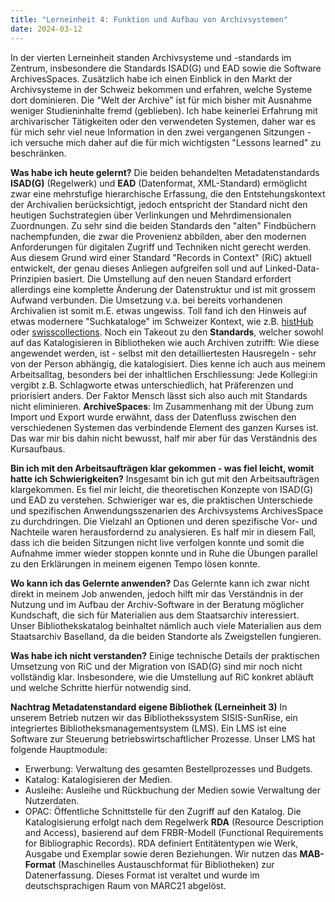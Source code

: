 ```yaml
---
title: "Lerneinheit 4: Funktion und Aufbau von Archivsystemen"
date: 2024-03-12
---
```

In der vierten Lerneinheit standen Archivsysteme und -standards im Zentrum, insbesondere die Standards ISAD(G) und EAD sowie die Software ArchivesSpaces. Zusätzlich habe ich einen Einblick in den Markt der Archivsysteme in der Schweiz bekommen und erfahren, welche Systeme dort dominieren. Die "Welt der Archive" ist für mich bisher mit Ausnahme weniger Studieninhalte fremd (geblieben). Ich habe keinerlei Erfahrung mit archivarischer Tätigkeiten oder den verwendeten Systemen, daher war es für mich sehr viel neue Information in den zwei vergangenen Sitzungen - ich versuche mich daher auf die für mich wichtigsten "Lessons learned" zu beschränken.

**Was habe ich heute gelernt?**
Die beiden behandelten Metadatenstandards **ISAD(G)** (Regelwerk) und **EAD** (Datenformat, XML-Standard) ermöglicht zwar eine mehrstufige hierarchische Erfassung, die den Entstehungskontext der Archivalien berücksichtigt, jedoch entspricht der Standard nicht den heutigen Suchstrategien über Verlinkungen und Mehrdimensionalen Zuordnungen. Zu sehr sind die beiden Standards den "alten" Findbüchern nachempfunden, die zwar die Provenienz abbilden, aber den modernen Anforderungen für digitalen Zugriff und Techniken nicht gerecht werden. Aus diesem Grund wird einer Standard "Records in Context" (RiC) aktuell entwickelt, der genau dieses Anliegen aufgreifen soll und auf Linked-Data-Prinzipien basiert. Die Umstellung auf den neuen Standard erfordert allerdings eine komplette Änderung der Datenstruktur und ist mit grossem Aufwand verbunden. Die Umsetzung v.a. bei bereits vorhandenen Archivalien ist somit m.E. etwas ungewiss. Toll fand ich den Hinweis auf etwas modernere "Suchkataloge" im Schweizer Kontext, wie z.B. [histHub](https://histhub.ch) oder [swisscollections](https://swisscollections.ch).
Noch ein Takeout zu den **Standards**, welcher sowohl auf das Katalogisieren in Bibliotheken wie auch Archiven zutrifft: Wie diese angewendet werden, ist - selbst mit den detailliertesten Hausregeln - sehr von der Person abhängig, die katalogisiert. Dies kenne ich auch aus meinem Arbeitsalltag, besonders bei der inhaltlichen Erschliessung: Jede Kollegi:in vergibt z.B. Schlagworte etwas unterschiedlich, hat Präferenzen und priorisiert anders. Der Faktor Mensch lässt sich also auch mit Standards nicht eliminieren.
**ArchiveSpaces**: Im Zusammenhang mit der Übung zum Import und Export wurde erwähnt, dass der Datenfluss zwischen den verschiedenen Systemen das verbindende Element des ganzen Kurses ist. Das war mir bis dahin nicht bewusst, half mir aber für das Verständnis des Kursaufbaus.

**Bin ich mit den Arbeitsaufträgen klar gekommen - was fiel leicht, womit hatte ich Schwierigkeiten?**
Insgesamt bin ich gut mit den Arbeitsaufträgen klargekommen. Es fiel mir leicht, die theoretischen Konzepte von ISAD(G) und EAD zu verstehen. Schwieriger war es, die praktischen Unterschiede und spezifischen Anwendungsszenarien des Archivsystems ArchivesSpace zu durchdringen. Die Vielzahl an Optionen und deren spezifische Vor- und Nachteile waren herausfordernd zu analysieren. Es half mir in diesem Fall, dass ich die beiden Sitzungen nicht live verfolgen konnte und somit die Aufnahme immer wieder stoppen konnte und in Ruhe die Übungen parallel zu den Erklärungen in meinem eigenen Tempo lösen konnte.

**Wo kann ich das Gelernte anwenden?**
Das Gelernte kann ich zwar nicht direkt in meinem Job anwenden, jedoch hilft mir das Verständnis in der Nutzung und im Aufbau der Archiv-Software in der Beratung möglicher Kundschaft, die sich für Materialien aus dem Staatsarchiv interessiert. Unser Bibliothekskatalog beinhaltet nämlich auch viele Materialien aus dem Staatsarchiv Baselland, da die beiden Standorte als Zweigstellen fungieren. 

**Was habe ich nicht verstanden?**
Einige technische Details der praktischen Umsetzung von RiC und der Migration von ISAD(G) sind mir noch nicht vollständig klar. Insbesondere, wie die Umstellung auf RiC konkret abläuft und welche Schritte hierfür notwendig sind.

**Nachtrag Metadatenstandard eigene Bibliothek (Lerneinheit 3)**
In unserem Betrieb nutzen wir das Bibliothekssystem SISIS-SunRise, ein integriertes Bibliotheksmanagementsystem (LMS). Ein LMS ist eine Software zur Steuerung betriebswirtschaftlicher Prozesse. Unser LMS hat folgende Hauptmodule:
- Erwerbung: Verwaltung des gesamten Bestellprozesses und Budgets.
- Katalog: Katalogisieren der Medien.
- Ausleihe: Ausleihe und Rückbuchung der Medien sowie Verwaltung der Nutzerdaten.
- OPAC: Öffentliche Schnittstelle für den Zugriff auf den Katalog.
Die Katalogisierung erfolgt nach dem Regelwerk **RDA** (Resource Description and Access), basierend auf dem FRBR-Modell (Functional Requirements for Bibliographic Records). RDA definiert Entitätentypen wie Werk, Ausgabe und Exemplar sowie deren Beziehungen.
Wir nutzen das **MAB-Format** (Maschinelles Austauschformat für Bibliotheken) zur Datenerfassung. Dieses Format ist veraltet und wurde im deutschsprachigen Raum von MARC21 abgelöst.
